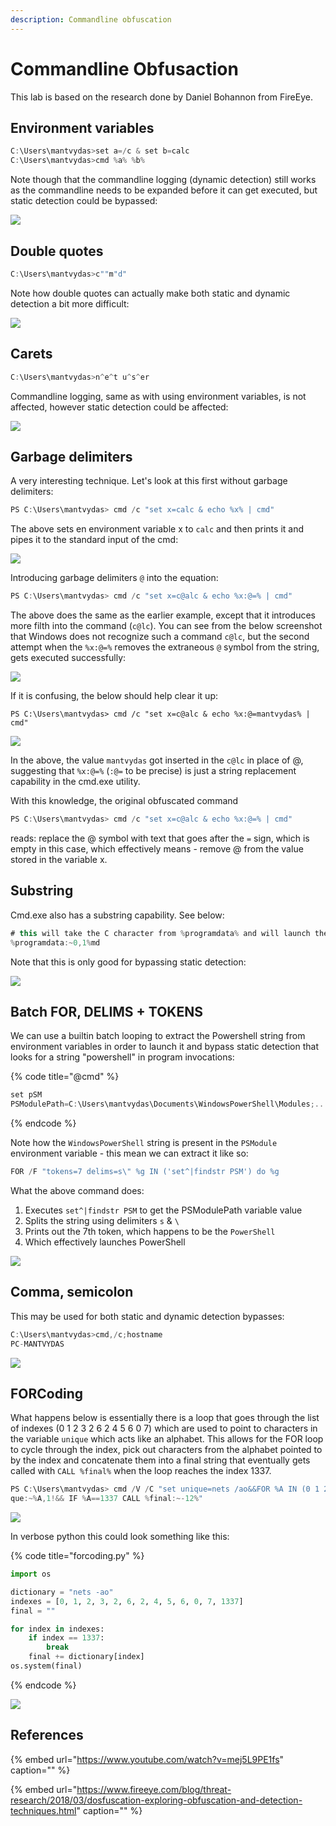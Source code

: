 ```yaml
---
description: Commandline obfuscation
---
```


# Commandline Obfusaction

This lab is based on the research done by Daniel Bohannon from FireEye.

## Environment variables

```csharp
C:\Users\mantvydas>set a=/c & set b=calc
C:\Users\mantvydas>cmd %a% %b%
```

Note though that the commandline logging \(dynamic detection\) still works as the commandline needs to be expanded before it can get executed, but static detection could be bypassed:

![](../../.gitbook/assets/environment-variables.png)

## Double quotes

```csharp
C:\Users\mantvydas>c""m"d"
```

Note how double quotes can actually make both static and dynamic detection a bit more difficult:

![](../../.gitbook/assets/double-quotes.png)

## Carets

```csharp
C:\Users\mantvydas>n^e^t u^s^er
```

Commandline logging, same as with using environment variables, is not affected, however static detection could be affected:

![](../../.gitbook/assets/carets.png)

## Garbage delimiters

A very interesting technique. Let's look at this first without garbage delimiters:

```csharp
PS C:\Users\mantvydas> cmd /c "set x=calc & echo %x% | cmd"
```

The above sets en environment variable x to `calc` and then prints it and pipes it to the standard input of the cmd:

![](../../.gitbook/assets/garbage1.png)

Introducing garbage delimiters `@` into the equation:

```csharp
PS C:\Users\mantvydas> cmd /c "set x=c@alc & echo %x:@=% | cmd"
```

The above does the same as the earlier example, except that it introduces more filth into the command \(`c@lc`\). You can see from the below screenshot that Windows does not recognize such a command `c@lc`, but the second attempt when the `%x:@=%` removes the extraneous `@` symbol from the string, gets executed successfully:

![](../../.gitbook/assets/garbage2.png)

If it is confusing, the below should help clear it up:

```text
PS C:\Users\mantvydas> cmd /c "set x=c@alc & echo %x:@=mantvydas% | cmd"
```

![](../../.gitbook/assets/garbage3.png)

In the above, the value `mantvydas` got inserted in the `c@lc` in place of @, suggesting that `%x:@=%` \(`:@=` to be precise\) is just a string replacement capability in the cmd.exe utility.

With this knowledge, the original obfuscated command

```csharp
PS C:\Users\mantvydas> cmd /c "set x=c@alc & echo %x:@=% | cmd"
```

reads: replace the @ symbol with text that goes after the `=` sign, which is empty in this case, which effectively means - remove @ from the value stored in the variable x.

## Substring

Cmd.exe also has a substring capability. See below:

```csharp
# this will take the C character from %programdata% and will launch the cmd prompt
%programdata:~0,1%md
```

Note that this is only good for bypassing static detection:

![](../../.gitbook/assets/substring1.png)

## Batch FOR, DELIMS + TOKENS

We can use a builtin batch looping to extract the Powershell string from environment variables in order to launch it and bypass static detection that looks for a string "powershell" in program invocations:

{% code title="@cmd" %}
```csharp
set pSM 
PSModulePath=C:\Users\mantvydas\Documents\WindowsPowerShell\Modules;....
```
{% endcode %}

Note how the `WindowsPowerShell` string is present in the `PSModule` environment variable - this mean we can extract it like so:

```csharp
FOR /F "tokens=7 delims=s\" %g IN ('set^|findstr PSM') do %g
```

What the above command does:

1. Executes `set^|findstr PSM` to get the PSModulePath variable value
2. Splits the string using delimiters `s` & `\`
3. Prints out the 7th token, which happens to be the `PowerShell`
4. Which effectively launches PowerShell

![](../../.gitbook/assets/batch-powershell.png)

## Comma, semicolon

This may be used for both static and dynamic detection bypasses:

```csharp
C:\Users\mantvydas>cmd,/c;hostname
PC-MANTVYDAS
```

![](../../.gitbook/assets/comasemicoma.png)

## FORCoding

What happens below is essentially there is a loop that goes through the list of indexes \(0 1 2 3 2 6 2 4 5 6 0 7\) which are used to point to characters in the variable `unique` which acts like an alphabet. This allows for the FOR loop to cycle through the index, pick out characters from the alphabet pointed to by the index and concatenate them into a final string that eventually gets called with `CALL %final%` when the loop reaches the index 1337.

```csharp
PS C:\Users\mantvydas> cmd /V /C "set unique=nets /ao&&FOR %A IN (0 1 2 3 2 6 2 4 5 6 0 7 1337) DO set final=!final!!uni
que:~%A,1!&& IF %A==1337 CALL %final:~-12%"
```

![](../../.gitbook/assets/forcoding.png)

In verbose python this could look something like this:

{% code title="forcoding.py" %}
```python
import os

dictionary = "nets -ao"
indexes = [0, 1, 2, 3, 2, 6, 2, 4, 5, 6, 0, 7, 1337]
final = ""

for index in indexes:
    if index == 1337:        
        break
    final += dictionary[index]
os.system(final)
```
{% endcode %}

![](../../.gitbook/assets/forcoding-python%20%281%29.png)

## References

{% embed url="https://www.youtube.com/watch?v=mej5L9PE1fs" caption="" %}

{% embed url="https://www.fireeye.com/blog/threat-research/2018/03/dosfuscation-exploring-obfuscation-and-detection-techniques.html" caption="" %}

